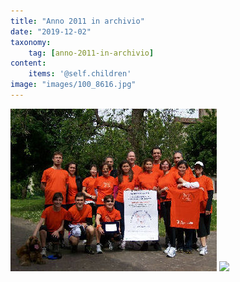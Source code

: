 ```yaml
---
title: "Anno 2011 in archivio"
date: "2019-12-02"
taxonomy: 
    tag: [anno-2011-in-archivio]
content:
    items: '@self.children'
image: "images/100_8616.jpg"
---
```

![](images/100_8616.jpg) ![](images/100_8622.jpg)
